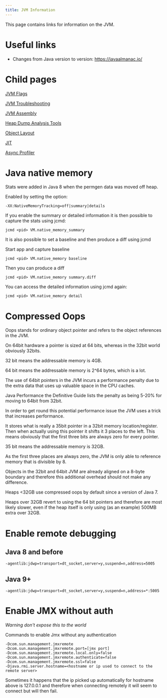 ```yaml
---
title: JVM Information
---
```


This page contains links for information on the JVM.

# Useful links

+ Changes from Java version to version: https://javaalmanac.io/

# Child pages

[JVM Flags](jvm-flags.md)

[JVM Troubleshooting](jvm-troubleshooting.md)

[JVM Assembly](jvm-asm.md)

[Heap Dump Analysis Tools](heap-dump-analysis/heap-dump-tool-analysis.md)

[Object Layout](object-layout.md)

[JIT](jit.md)

[Async Profiler](async.md)

# Java native memory

Stats were added in Java 8 when the permgen data was moved off heap.

Enabled by setting the option:

`-XX:NativeMemoryTracking=off|summary|details`

If you enable the summary or detailed information it is then possible to capture
the stats using jcmd:

`jcmd <pid> VM.native_memory_summary`

It is also possible to set a baseline and then produce a diff using jcmd

Start app and capture baseline

`jcmd <pid> VM.native_memory baseline`

Then you can produce a diff

`jcmd <pid> VM.native_memory summary.diff`

You can access the detailed information using jcmd again:

`jcmd <pid> VM.native_memory detail`

# Compressed Oops

Oops stands for ordinary object pointer and refers to the object references in the JVM.

On 64bit hardware a pointer is sized at 64 bits, whereas in the 32bit world obviously 32bits.

32 bit means the addressable memory is 4GB.

64 bit means the addressable memory is 2^64 bytes, which is a lot.

The use of 64bit pointers in the JVM incurs a performance penalty due to the
extra data that uses up valuable space in the CPU caches.

Java Performance the Definitive Guide lists the penalty as being 5-20% for moving
to 64bit from 32bit.

In order to get round this potential performance issue the JVM uses a trick that
increases performance.

It stores what is really a 35bit pointer in a 32bit memory location/register.
Then when actually using this pointer it shifts it 3 places to the left. This
means obviously that the first three bits are always zero for every pointer.

35 bit means the addressable memory is 32GB.

As the first three places are always zero, the JVM is only able to reference memory
that is divisible by 8.

Objects in the 32bit and 64bit JVM are already aligned on a 8-byte boundary and
therefore this additional overhead should not make any difference.

Heaps <32GB use compressed oops by default since a version of Java 7.

Heaps over 32GB revert to using the 64 bit pointers and therefore are most likely
slower, even if the heap itself is only using (as an example) 500MB extra over 32GB.

# Enable remote debugging

## Java 8 and before

`-agentlib:jdwp=transport=dt_socket,server=y,suspend=n,address=5005`

## Java 9+

`-agentlib:jdwp=transport=dt_socket,server=y,suspend=n,address=*:5005`

# Enable JMX without auth

*Warning don't expose this to the world*

Commands to enable Jmx without any authentication

```
-Dcom.sun.management.jmxremote
-Dcom.sun.management.jmxremote.port=[jmx port]
-Dcom.sun.management.jmxremote.local.only=false
-Dcom.sun.management.jmxremote.authenticate=false
-Dcom.sun.management.jmxremote.ssl=false
-Djava.rmi.server.hostname=<hostname or ip used to connect to the remote server>
```

Sometimes it happens that the ip picked up automatically for hostname above is
127.0.0.1 and therefore when connecting remotely it will seem to connect but
will then fail.

